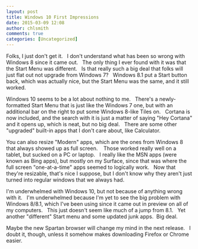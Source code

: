 ```yaml
---
layout: post
title: Windows 10 First Impressions
date: 2015-03-09 12:08
author: chlsmith
comments: true
categories: [Uncategorized]
---
```

Folks, I just don't get it.   I don't understand what has been so wrong with Windows 8 since it came out.   The only thing I ever found with it was that the Start Menu was different.   Is that really such a big deal that folks will just flat out not upgrade from Windows 7?   Windows 8.1 put a Start button back, which was actually nice, but the Start Menu was the same, and it still worked.

Windows 10 seems to be a lot about nothing to me.   There's a newly-formatted Start Menu that is just like the Windows 7 one, but with an additional bar on the right to put some Windows 8-like Tiles on.   Cortana is now included, and the search with it is just a matter of saying "Hey Cortana" and it opens up, which is neat, but no big deal.   There are some other "upgraded" built-in apps that I don't care about, like Calculator.

You can also resize "Modern" apps, which are the ones from Windows 8 that always showed up as full screen.    Those worked really well on a tablet, but sucked on a PC or laptop.   I really like the MSN apps (were known as Bing apps), but mostly on my Surface, since that was where the full screen "one-at-a-time" apps seemed to logically work.   Now that they're resizable, that's nice I suppose, but I don't know why they aren't just turned into regular windows that we always had.

I'm underwhelmed with Windows 10, but not because of anything wrong with it.   I'm underwhelmed because I'm yet to see the big problem with Windows 8/8.1, which I've been using since it came out in preview on all of my computers.   This just doesn't seem like much of a jump from 8.1.   Yet another "different" Start menu and some updated junk apps.  Big deal.

Maybe the new Spartan browser will change my mind in the next release.   I doubt it, though, unless it somehow makes downloading Firefox or Chrome easier.
